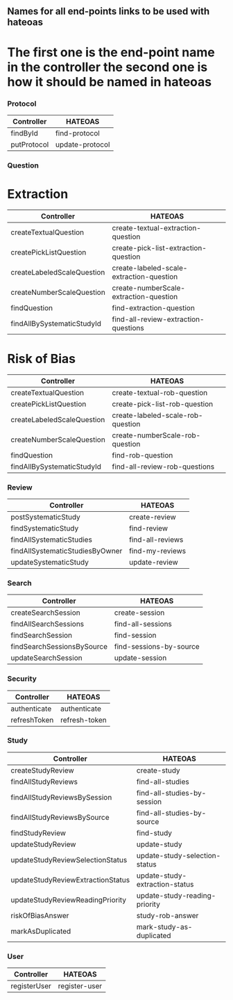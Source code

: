 ## Names for all end-points links to be used with hateoas

# The first one is the end-point name in the controller the second one is how it should be named in hateoas


### Protocol
| Controller  | HATEOAS         |
|-------------|-----------------|
| findById    | find-protocol   |
| putProtocol | update-protocol |


### Question
# Extraction
| Controller                 | HATEOAS                                  |
|----------------------------|------------------------------------------|
| createTextualQuestion      | create-textual-extraction-question       |
| createPickListQuestion     | create-pick-list-extraction-question     |
| createLabeledScaleQuestion | create-labeled-scale-extraction-question |
| createNumberScaleQuestion  | create-numberScale-extraction-question   |
| findQuestion               | find-extraction-question                 |
| findAllBySystematicStudyId | find-all-review-extraction-questions     |
# Risk of Bias
| Controller                 | HATEOAS                           |
|----------------------------|-----------------------------------|
| createTextualQuestion      | create-textual-rob-question       |
| createPickListQuestion     | create-pick-list-rob-question     |
| createLabeledScaleQuestion | create-labeled-scale-rob-question |
| createNumberScaleQuestion  | create-numberScale-rob-question   |
| findQuestion               | find-rob-question                 |
| findAllBySystematicStudyId | find-all-review-rob-questions     |


### Review
| Controller                      | HATEOAS          |
|---------------------------------|------------------|
| postSystematicStudy             | create-review    |
| findSystematicStudy             | find-review      |
| findAllSystematicStudies        | find-all-reviews |
| findAllSystematicStudiesByOwner | find-my-reviews  |
| updateSystematicStudy           | update-review    |


### Search
| Controller                 | HATEOAS                 |
|----------------------------|-------------------------|
| createSearchSession        | create-session          |
| findAllSearchSessions      | find-all-sessions       |
| findSearchSession          | find-session            |
| findSearchSessionsBySource | find-sessions-by-source |
| updateSearchSession        | update-session          |


### Security
| Controller   | HATEOAS       |
|--------------|---------------|
| authenticate | authenticate  |
| refreshToken | refresh-token |


### Study
| Controller                        | HATEOAS                        |
|-----------------------------------|--------------------------------|
| createStudyReview                 | create-study                   |
| findAllStudyReviews               | find-all-studies               |
| findAllStudyReviewsBySession      | find-all-studies-by-session    |
| findAllStudyReviewsBySource       | find-all-studies-by-source     |
| findStudyReview                   | find-study                     |
| updateStudyReview                 | update-study                   |
| updateStudyReviewSelectionStatus  | update-study-selection-status  |
| updateStudyReviewExtractionStatus | update-study-extraction-status |
| updateStudyReviewReadingPriority  | update-study-reading-priority  |
| riskOfBiasAnswer                  | study-rob-answer               |
| markAsDuplicated                  | mark-study-as-duplicated       |


### User
| Controller   | HATEOAS       |
|--------------|---------------|
| registerUser | register-user |

